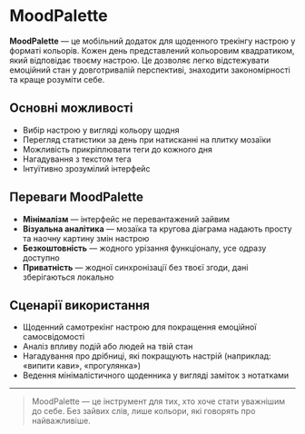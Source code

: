 # MoodPalette

**MoodPalette** — це мобільний додаток для щоденного трекінгу настрою у форматі кольорів. Кожен день представлений кольоровим квадратиком, який відповідає твоєму настрою. Це дозволяє легко відстежувати емоційний стан у довготривалій перспективі, знаходити закономірності та краще розуміти себе.

## Основні можливості

- Вибір настрою у вигляді кольору щодня
- Перегляд статистики за день при натисканні на плитку мозаїки
- Можливість прикріплювати теги до кожного дня
- Нагадування з текстом тега
- Інтуїтивно зрозумілий інтерфейс

## Переваги MoodPalette

- **Мінімалізм** — інтерфейс не перевантажений зайвим
- **Візуальна аналітика** — мозаїка та кругова діаграма надають просту та наочну картину змін настрою
- **Безкоштовність** — жодного урізання функціоналу, усе одразу доступно
- **Приватність** — жодної синхронізації без твоєї згоди, дані зберігаються локально

## Сценарії використання

- Щоденний самотрекінг настрою для покращення емоційної самосвідомості
- Аналіз впливу подій або людей на твій стан
- Нагадування про дрібниці, які покращують настрій (наприклад: «випити кави», «прогулянка»)
- Ведення мінімалістичного щоденника у вигляді заміток з нотатками

---

> MoodPalette — це інструмент для тих, хто хоче стати уважнішим до себе. Без зайвих слів, лише кольори, які говорять про найважливіше.
